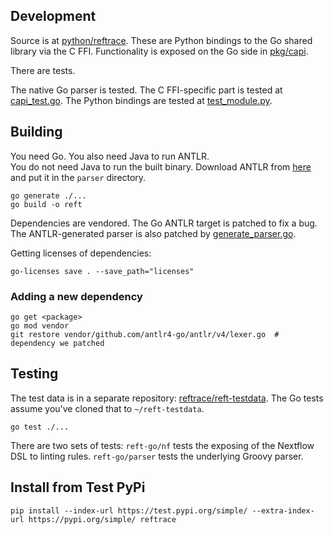 ## Development

Source is at [python/reftrace](python/reftrace). These are Python bindings to the Go shared library via the C FFI. Functionality is exposed on the Go side in [pkg/capi](pkg/capi).

There are tests.

The native Go parser is tested. The C FFI-specific part is tested at [capi_test.go](pkg/capi/capi_test.go). The Python bindings are tested at [test_module.py](python/tests/test_module.py).

## Building

You need Go. You also need Java to run ANTLR.  
You do not need Java to run the built binary.
Download ANTLR from [here](https://www.antlr.org/download/antlr-4.13.1-complete.jar) and put it in the `parser` directory.

```
go generate ./...
go build -o reft
```

Dependencies are vendored. The Go ANTLR target is patched to fix a bug. The ANTLR-generated parser is also patched by [generate_parser.go](cmd/generate_parser.go).

Getting licenses of dependencies:

```
go-licenses save . --save_path="licenses"
```

### Adding a new dependency

```
go get <package>
go mod vendor
git restore vendor/github.com/antlr4-go/antlr/v4/lexer.go  # dependency we patched
```

## Testing

The test data is in a separate repository: [reftrace/reft-testdata](https://github.com/reftrace/reft-testdata).
The Go tests assume you've cloned that to `~/reft-testdata`.

```
go test ./...
```

There are two sets of tests: `reft-go/nf` tests the exposing of the Nextflow DSL to linting rules. `reft-go/parser` tests the underlying Groovy parser.

## Install from Test PyPi

```
pip install --index-url https://test.pypi.org/simple/ --extra-index-url https://pypi.org/simple/ reftrace
```
